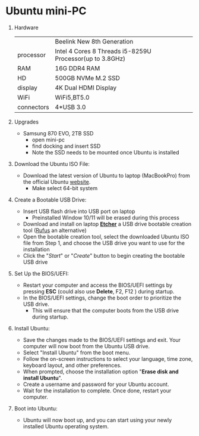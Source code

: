 # Ubuntu mini-PC

1. Hardware

    |  |  |
    |------------|---------------|
    |  | Beelink New 8th Generation | 
    | processor    | Intel 4 Cores 8 Threads i5-8259U Processor(up to 3.8GHz) |
    | RAM | 16G DDR4 RAM |
    | HD | 500GB NVMe M.2 SSD |
    | display | 4K Dual HDMI Display |
    | WiFi  | WiFi5,BT5.0 | 
    | connectors | 4*USB 3.0 | 

2. Upgrades 
    - Samsung 870 EVO, 2TB SSD
        - open mini-pc
        - find docking and insert SSD
        - Note the SSD needs to be mounted once Ubuntu is installed

1. Download the Ubuntu ISO File:
    - Download the latest version of Ubuntu to laptop (MacBookPro) from the official Ubuntu [website](https://ubuntu.com/download).
        - Make select 64-bit system

2. Create a Bootable USB Drive:
    - Insert USB flash drive into USB port on laptop
        - Preinstalled Window 10/11 will be erased during this process
    - Download and install on laptop [__Etcher__](https://www.balena.io/etcher/) a USB drive bootable creation tool ([Rufus](https://rufus.ie/) an alternative)
    - Open the bootable creation tool, select the downloaded Ubuntu ISO file from Step 1, and choose the USB drive you want to use for the installation
    - Click the "_Start_" or "_Create_" button to begin creating the bootable USB drive

3. Set Up the BIOS/UEFI:
    - Restart your computer and access the BIOS/UEFI settings by pressing __ESC__ (could also use __Delete__, F2, F12 ) during startup.
    - In the BIOS/UEFI settings, change the boot order to prioritize the USB drive. 
        - This will ensure that the computer boots from the USB drive during startup.

4. Install Ubuntu:
    - Save the changes made to the BIOS/UEFI settings and exit. Your computer will now boot from the Ubuntu USB drive.
    - Select "Install Ubuntu" from the boot menu.
    - Follow the on-screen instructions to select your language, time zone, keyboard layout, and other preferences.
    - When prompted, choose the installation option "__Erase disk and install Ubuntu__". 
    - Create a username and password for your Ubuntu account.
    - Wait for the installation to complete. Once done, restart your computer.

5. Boot into Ubuntu:
    - Ubuntu will now boot up, and you can start using your newly installed Ubuntu operating system.